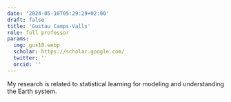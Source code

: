 ```yaml
---
date: '2024-05-10T05:29:29+02:00'
draft: false
title: 'Gustau Camps-Valls'
role: full professor
params:
  img: gus18.webp
  scholar: https://scholar.google.com/
  twitter: ''
  orcid: ''
---
```



My research is related to statistical learning for modeling and understanding the Earth system.
